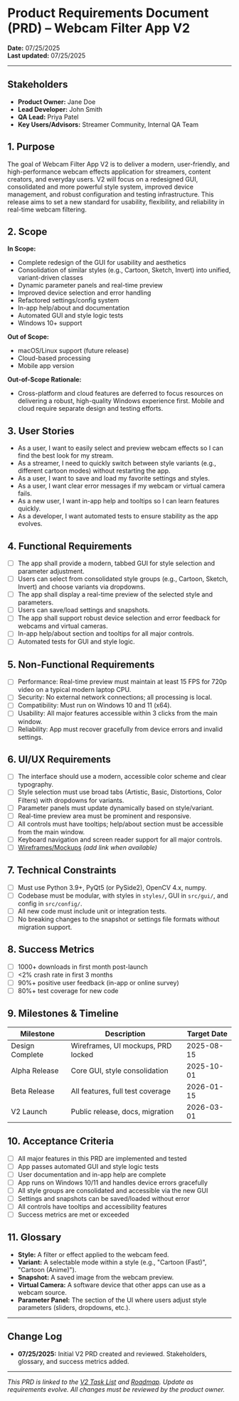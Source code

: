 # Product Requirements Document (PRD) – Webcam Filter App V2

**Date:** 07/25/2025  
**Last updated:** 07/25/2025

---

## Stakeholders
- **Product Owner:** Jane Doe
- **Lead Developer:** John Smith
- **QA Lead:** Priya Patel
- **Key Users/Advisors:** Streamer Community, Internal QA Team

## 1. Purpose
The goal of Webcam Filter App V2 is to deliver a modern, user-friendly, and high-performance webcam effects application for streamers, content creators, and everyday users. V2 will focus on a redesigned GUI, consolidated and more powerful style system, improved device management, and robust configuration and testing infrastructure. This release aims to set a new standard for usability, flexibility, and reliability in real-time webcam filtering.

## 2. Scope
**In Scope:**
- Complete redesign of the GUI for usability and aesthetics
- Consolidation of similar styles (e.g., Cartoon, Sketch, Invert) into unified, variant-driven classes
- Dynamic parameter panels and real-time preview
- Improved device selection and error handling
- Refactored settings/config system
- In-app help/about and documentation
- Automated GUI and style logic tests
- Windows 10+ support

**Out of Scope:**
- macOS/Linux support (future release)
- Cloud-based processing
- Mobile app version

**Out-of-Scope Rationale:**
- Cross-platform and cloud features are deferred to focus resources on delivering a robust, high-quality Windows experience first. Mobile and cloud require separate design and testing efforts.

## 3. User Stories
- As a user, I want to easily select and preview webcam effects so I can find the best look for my stream.
- As a streamer, I need to quickly switch between style variants (e.g., different cartoon modes) without restarting the app.
- As a user, I want to save and load my favorite settings and styles.
- As a user, I want clear error messages if my webcam or virtual camera fails.
- As a new user, I want in-app help and tooltips so I can learn features quickly.
- As a developer, I want automated tests to ensure stability as the app evolves.

## 4. Functional Requirements
- [ ] The app shall provide a modern, tabbed GUI for style selection and parameter adjustment.
- [ ] Users can select from consolidated style groups (e.g., Cartoon, Sketch, Invert) and choose variants via dropdowns.
- [ ] The app shall display a real-time preview of the selected style and parameters.
- [ ] Users can save/load settings and snapshots.
- [ ] The app shall support robust device selection and error feedback for webcams and virtual cameras.
- [ ] In-app help/about section and tooltips for all major controls.
- [ ] Automated tests for GUI and style logic.

## 5. Non-Functional Requirements
- [ ] Performance: Real-time preview must maintain at least 15 FPS for 720p video on a typical modern laptop CPU.
- [ ] Security: No external network connections; all processing is local.
- [ ] Compatibility: Must run on Windows 10 and 11 (x64).
- [ ] Usability: All major features accessible within 3 clicks from the main window.
- [ ] Reliability: App must recover gracefully from device errors and invalid settings.

## 6. UI/UX Requirements
- [ ] The interface should use a modern, accessible color scheme and clear typography.
- [ ] Style selection must use broad tabs (Artistic, Basic, Distortions, Color Filters) with dropdowns for variants.
- [ ] Parameter panels must update dynamically based on style/variant.
- [ ] Real-time preview area must be prominent and responsive.
- [ ] All controls must have tooltips; help/about section must be accessible from the main window.
- [ ] Keyboard navigation and screen reader support for all major controls.
- [ ] [Wireframes/Mockups](https://www.figma.com/file/your-mockup-link) _(add link when available)_

## 7. Technical Constraints
- [ ] Must use Python 3.9+, PyQt5 (or PySide2), OpenCV 4.x, numpy.
- [ ] Codebase must be modular, with styles in `styles/`, GUI in `src/gui/`, and config in `src/config/`.
- [ ] All new code must include unit or integration tests.
- [ ] No breaking changes to the snapshot or settings file formats without migration support.

## 8. Success Metrics
- [ ] 1000+ downloads in first month post-launch
- [ ] <2% crash rate in first 3 months
- [ ] 90%+ positive user feedback (in-app or online survey)
- [ ] 80%+ test coverage for new code

## 9. Milestones & Timeline
| Milestone         | Description                        | Target Date  |
|-------------------|------------------------------------|--------------|
| Design Complete   | Wireframes, UI mockups, PRD locked | 2025-08-15   |
| Alpha Release     | Core GUI, style consolidation      | 2025-10-01   |
| Beta Release      | All features, full test coverage   | 2026-01-15   |
| V2 Launch         | Public release, docs, migration    | 2026-03-01   |

## 10. Acceptance Criteria
- [ ] All major features in this PRD are implemented and tested
- [ ] App passes automated GUI and style logic tests
- [ ] User documentation and in-app help are complete
- [ ] App runs on Windows 10/11 and handles device errors gracefully
- [ ] All style groups are consolidated and accessible via the new GUI
- [ ] Settings and snapshots can be saved/loaded without error
- [ ] All controls have tooltips and accessibility features
- [ ] Success metrics are met or exceeded

## 11. Glossary
- **Style:** A filter or effect applied to the webcam feed.
- **Variant:** A selectable mode within a style (e.g., "Cartoon (Fast)", "Cartoon (Anime)").
- **Snapshot:** A saved image from the webcam preview.
- **Virtual Camera:** A software device that other apps can use as a webcam source.
- **Parameter Panel:** The section of the UI where users adjust style parameters (sliders, dropdowns, etc.).

---

## Change Log
- **07/25/2025:** Initial V2 PRD created and reviewed. Stakeholders, glossary, and success metrics added.

---

*This PRD is linked to the [V2 Task List](./v2_gui_redesign_tasks.md) and [Roadmap](./roadmap.md). Update as requirements evolve. All changes must be reviewed by the product owner.* 